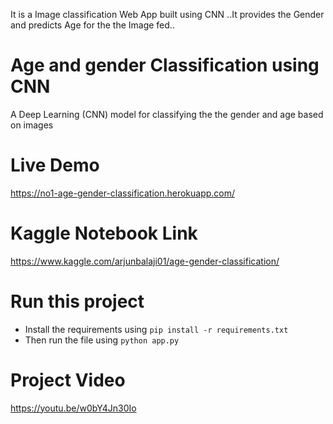 
It is a Image classification Web App  built using CNN ..It provides the Gender and predicts Age for the the Image fed..

# Age and gender Classification using CNN
 A Deep Learning (CNN) model for classifying the the gender and age based on images

# Live Demo
https://no1-age-gender-classification.herokuapp.com/

# Kaggle Notebook Link
https://www.kaggle.com/arjunbalaji01/age-gender-classification/

# Run this project 
- Install the requirements using `pip install -r requirements.txt`
- Then run the file using `python app.py`

# Project Video

https://youtu.be/w0bY4Jn30Io






 
